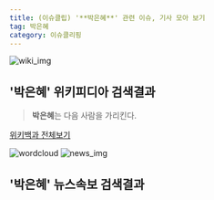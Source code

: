 ```yaml
---
title: (이슈클립) '**박은혜**' 관련 이슈, 기사 모아 보기
tag: 박은혜
category: 이슈클리핑
---
```

![wiki_img](https://user-images.githubusercontent.com/42597476/44503234-41136a80-a6d0-11e8-9071-6fc6418eafe4.png)
## **'**박은혜**'** 위키피디아 검색결과
>**박은혜**는 다음 사람을 가리킨다.

<a href="https://ko.wikipedia.org/wiki/박은혜" target="_blank">위키백과 전체보기</a>

![wordcloud](https://s3.ap-northeast-2.amazonaws.com/lyrics101-wordcloud/2018-09-15-1536959134.png)
![news_img](https://user-images.githubusercontent.com/42597476/44507050-1206f400-a6e4-11e8-8d98-7ffbfebb353f.png)
## **'**박은혜**'** 뉴스속보 검색결과

